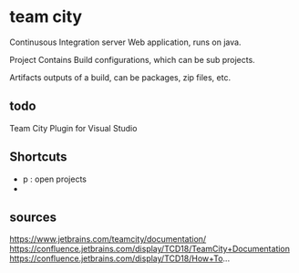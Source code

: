 # team city
Continusous Integration server
Web application, runs on java.


Project
Contains Build configurations, which can be sub projects.

Artifacts
outputs of a build, can be packages, zip files, etc.

## todo
Team City Plugin for Visual Studio

## Shortcuts
* p : open projects
*

## sources
https://www.jetbrains.com/teamcity/documentation/
https://confluence.jetbrains.com/display/TCD18/TeamCity+Documentation
https://confluence.jetbrains.com/display/TCD18/How+To...


